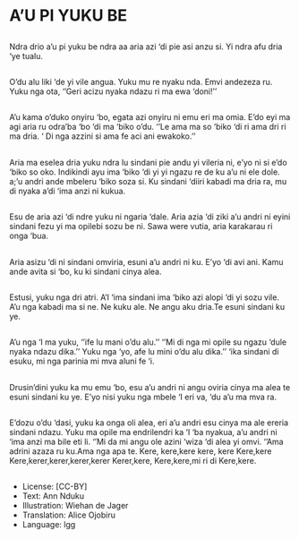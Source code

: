 # A’U PI YUKU BE

##
Ndra drio a’u pi yuku be ndra aa
aria azi ‘di pie asi anzu si. Yi
ndra afu dria ‘ye tualu.

##
O’du alu liki ‘de yi vile angua.
Yuku mu re nyaku nda. Emvi
andezeza ru.
Yuku nga ota, ‘’Geri acizu nyaka
ndazu ri ma ewa ‘doni!’’

##
A’u kama o’duko onyiru ‘bo,
egata azi onyiru ni emu eri ma
omia. E’do eyi ma agi aria ru
odra’ba ‘bo ‘di ma ‘biko o’du.
‘’Le ama ma so ‘biko ‘di ri ama
dri ri ma dria. ‘ Di nga azzini si
ama fe aci ani ewakoko.’’

##
Aria ma eselea dria yuku ndra
lu sindani pie andu yi vileria ni,
e’yo ni si e’do ‘biko so oko.
Indikindi ayu ima ‘biko ‘di yi yi
ngazu re de ku a’u ni ele dole.
a;’u andri ande mbeleru ‘biko
soza si. Ku sindani ‘diiri kabadi
ma dria ra, mu di nyaka a’di
‘ima anzi ni kukua.

##
Esu de aria azi ‘di ndre yuku ni
ngaria ‘dale. Aria azia ‘di ziki
a’u andri ni eyini sindani fezu yi
ma opilebi sozu be ni.
Sawa were vutia, aria karakarau
ri onga ‘bua.

##
Aria asizu ‘di ni sindani omviria,
esuni a’u andri ni ku. E’yo ‘di
avi ani.
Kamu ande avita si ‘bo, ku ki
sindani cinya alea.

##
Estusi, yuku nga dri atri. A’I
‘ima sindani ima ‘biko azi alopi
‘di yi sozu vile. A’u nga kabadi
ma si ne. Ne kuku ale. Ne angu
aku dria.Te esuni sindani ku ye.

##
A’u nga ‘I ma yuku, ‘’ife lu mani
o’du alu.’’
‘’Mi di nga mi opile su ngazu
‘dule nyaka ndazu dika.’’
Yuku nga ‘yo, afe lu mini o’du
alu dika.’’ ‘ika sindani di esuku,
mi nga parinia mi mva aluni fe
‘i.

##
Drusin’dini yuku ka mu emu
‘bo, esu a’u andri ni angu oviria
cinya ma alea te esuni sindani
ku ye.
E’yo nisi yuku nga mbele ‘I eri
va, ‘du a’u ma mva ra.

##
E’dozu o’du ‘dasi, yuku ka onga
oli alea, eri a’u andri esu cinya
ma ale ereria sindani ndazu.
Yuku ma opile ma endrilendri ka
‘I ‘ba nyakua, a’u andri ni ‘ima
anzi ma bile eti li.
‘’Mi da mi angu ole azini ‘wiza
‘di alea yi omvi.
‘’Ama adrini azaza ru ku.Ama
nga apa te.
Kere, kere,kere kere, kere
Kere,kere
Kere,kerer,kerer,kerer,kerer
Kerer,kere,
Kere,kere,mi ri di
Kere,kere.

##
* License: [CC-BY]
* Text: Ann Nduku
* Illustration: Wiehan de Jager
* Translation: Alice Ojobiru
* Language: lgg
